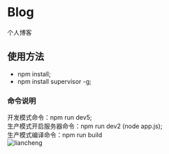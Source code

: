 # Blog
个人博客
## 使用方法
* npm install;<br>
* npm install supervisor -g;
### 命令说明
开发模式命令：npm run dev5;<br>
生产模式开启服务器命令：npm run dev2 (node app.js);<br>
生产模式编译命令：npm run build<br>
![liancheng](http://www.kmlckj.com/uploads/image/20150107/14206130186833.jpg "我的公司，联诚")

